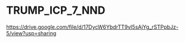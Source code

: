 # TRUMP_ICP_7_NND
https://drive.google.com/file/d/17DycW6YbdrTT9vI5sAjYg_rSTPpbJz-5/view?usp=sharing
